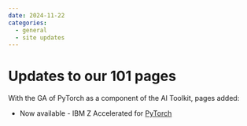 ```yaml
---
date: 2024-11-22
categories:
  - general
  - site updates
---
```


# Updates to our 101 pages

With the GA of PyTorch as a component of the AI Toolkit, pages added:
- Now available - IBM Z Accelerated for [PyTorch](pytorch.md)
